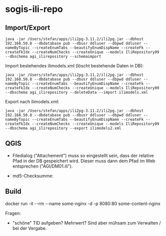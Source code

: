 # sogis-ili-repo

## Import/Export
```
java -jar /Users/stefan/apps/ili2pg-3.11.2/ili2pg.jar --dbhost 192.168.50.8 --dbdatabase pub --dbusr ddluser --dbpwd ddluser --nameByTopic --createEnumTabs --beautifyEnumDispName --createFk --createFkIdx --createNumChecks --createUnique --models IliRepository09 --dbschema agi_ilirepository --schemaimport
```

Import bestehendes ilimodels.xml (löscht bestehende Daten in DB):
```
java -jar /Users/stefan/apps/ili2pg-3.11.2/ili2pg.jar --dbhost 192.168.50.8 --dbdatabase pub --dbusr ddluser --dbpwd ddluser --nameByTopic --createEnumTabs --beautifyEnumDispName --createFk --createFkIdx --createNumChecks --createUnique --models IliRepository09 --dbschema agi_ilirepository --deleteData --import ilimodels.xml
```

Export nach ilimodels.xml:
```
java -jar /Users/stefan/apps/ili2pg-3.11.2/ili2pg.jar --dbhost 192.168.50.8 --dbdatabase pub --dbusr ddluser --dbpwd ddluser --nameByTopic --createEnumTabs --beautifyEnumDispName --createFk --createFkIdx --createNumChecks --createUnique --models IliRepository09 --dbschema agi_ilirepository --export ilimodels2.xml
```


## QGIS

* Filedialog ("Attachement") muss so eingestellt sein, dass der relative Pfad in der DB gespeichert wird. Dieser muss dann dem Pfad im Web entsprechen ("AGI/DM01.ili").

* md5-Checksumme:


## Build
docker run -it  --rm --name some-nginx -d -p 8080:80 some-content-nginx

Fragen:
* "schöne" TID aufgeben? Mehrwert? Sind aber mühsam zum Verwalten / bei der Vergabe.
